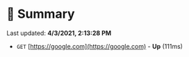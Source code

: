 # 📖 Summary
Last updated: **4/3/2021, 2:13:28 PM**

- `GET` [https://google.com](https://google.com) - **Up** (111ms)
